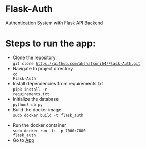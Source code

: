 # Flask-Auth
Authentication System with Flask API Backend

# Steps to run the app:<br>
- Clone the repository<br>
<code>git clone https://github.com/akshatsoni64/Flask-Auth.git</code><br>
- Navigate to project directory<br>
<code>cd Flask-Auth</code><br>
- Install dependencies from requirements.txt<br>
<code>pip3 install -r requirements.txt</code>
- Initialize the database<br>
<code>python3 db.py</code><br>
- Build the docker image<br>
<code>sudo docker build -t flask_auth .</code><br>
- Run the docker container<br>
<code>sudo docker run -ti -p 7000:7000 flask_auth</code><br>
- Go to <a href="http://localhost:7000">App</a><br>
